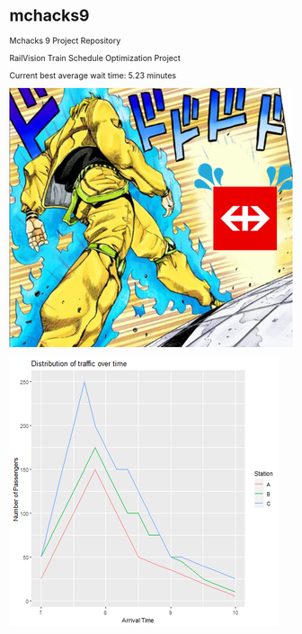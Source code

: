 # mchacks9
Mchacks 9 Project Repository

RailVision  Train Schedule Optimization Project

Current best average wait time: 5.23 minutes

![Dio v. SBB](https://github.com/aosakwe/mchacks9/blob/main/SBB_DIO.png)




![Plot of Passenger Arrivals](https://github.com/aosakwe/mchacks9/blob/main/passenger_plot.png)
